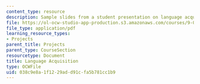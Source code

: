 ```yaml
---
content_type: resource
description: Sample slides from a student presentation on language acquisition.
file: https://ol-ocw-studio-app-production.s3.amazonaws.com/courses/9-012-the-brain-and-cognitive-sciences-ii-spring-2006/038c9e8a1f1229add91cfa5b781cc1b9_mfrank_presentat.pdf
file_type: application/pdf
learning_resource_types:
- Projects
parent_title: Projects
parent_type: CourseSection
resourcetype: Document
title: Language Acquisition
type: OCWFile
uid: 038c9e8a-1f12-29ad-d91c-fa5b781cc1b9
---
```


